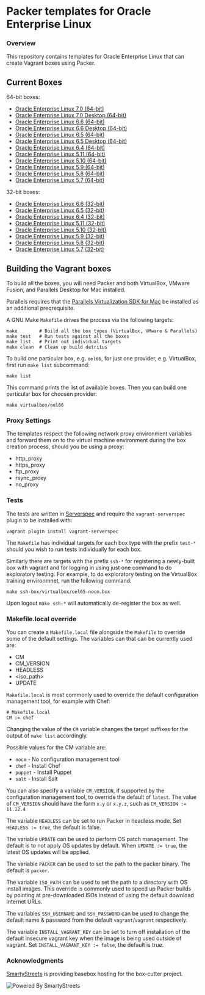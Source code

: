 # Packer templates for Oracle Enterprise Linux

### Overview

This repository contains templates for Oracle Enterprise Linux that can create
Vagrant boxes using Packer.

## Current Boxes

64-bit boxes:

* [Oracle Enterprise Linux 7.0 (64-bit)](https://atlas.hashicorp.com/boxcutter/boxes/oel70)
* [Oracle Enterprise Linux 7.0 Desktop (64-bit)](https://atlas.hashicorp.com/boxcutter/boxes/oel70-desktop)
* [Oracle Enterprise Linux 6.6 (64-bit)](https://atlas.hashicorp.com/boxcutter/boxes/oel66)
* [Oracle Enterprise Linux 6.6 Desktop (64-bit)](https://atlas.hashicorp.com/boxcutter/boxes/oel66-desktop)
* [Oracle Enterprise Linux 6.5 (64-bit)](https://atlas.hashicorp.com/boxcutter/boxes/oel65)
* [Oracle Enterprise Linux 6.5 Desktop (64-bit)](https://atlas.hashicorp.com/boxcutter/boxes/oel65-desktop)
* [Oracle Enterprise Linux 6.4 (64-bit)](https://atlas.hashicorp.com/boxcutter/boxes/oel64)
* [Oracle Enterprise Linux 5.11 (64-bit)](https://atlas.hashicorp.com/boxcutter/boxes/oel511)
* [Oracle Enterprise Linux 5.10 (64-bit)](https://atlas.hashicorp.com/boxcutter/boxes/oel510)
* [Oracle Enterprise Linux 5.9 (64-bit)](https://atlas.hashicorp.com/boxcutter/boxes/oel59)
* [Oracle Enterprise Linux 5.8 (64-bit)](https://atlas.hashicorp.com/boxcutter/boxes/oel58)
* [Oracle Enterprise Linux 5.7 (64-bit)](https://atlas.hashicorp.com/boxcutter/boxes/oel57)

32-bit boxes:

* [Oracle Enterprise Linux 6.6 (32-bit)](https://atlas.hashicorp.com/boxcutter/boxes/oel66-i386)
* [Oracle Enterprise Linux 6.5 (32-bit)](https://atlas.hashicorp.com/boxcutter/boxes/oel65-i386)
* [Oracle Enterprise Linux 6.4 (32-bit)](https://atlas.hashicorp.com/boxcutter/boxes/oel64-i386)
* [Oracle Enterprise Linux 5.11 (32-bit)](https://atlas.hashicorp.com/boxcutter/boxes/oel511-i386)
* [Oracle Enterprise Linux 5.10 (32-bit)](https://atlas.hashicorp.com/boxcutter/boxes/oel510-i386)
* [Oracle Enterprise Linux 5.9 (32-bit)](https://atlas.hashicorp.com/boxcutter/boxes/oel59-i386)
* [Oracle Enterprise Linux 5.8 (32-bit)](https://atlas.hashicorp.com/boxcutter/boxes/oel58-i386)
* [Oracle Enterprise Linux 5.7 (32-bit)](https://atlas.hashicorp.com/boxcutter/boxes/oel57-i386)

## Building the Vagrant boxes

To build all the boxes, you will need Packer and both VirtualBox, VMware
Fusion, and Parallels Desktop for Mac installed.

Parallels requires that the
[Parallels Virtualization SDK for Mac](http://www.parallels.com/downloads/desktop)
be installed as an additional preqrequisite.

A GNU Make `Makefile` drives the process via the following targets:

    make        # Build all the box types (VirtualBox, VMware & Parallels)
    make test   # Run tests against all the boxes
    make list   # Print out individual targets
    make clean  # Clean up build detritus

To build one particular box, e.g. `oel66`,
for just one provider, e.g. VirtualBox,
first run `make list` subcommand:

    make list

This command prints the list of available boxes.
Then you can build one particular box for choosen provider:

    make virtualbox/oel66
    
### Proxy Settings

The templates respect the following network proxy environment variables
and forward them on to the virtual machine environment during the box creation
process, should you be using a proxy:

* http_proxy
* https_proxy
* ftp_proxy
* rsync_proxy
* no_proxy

### Tests

The tests are written in [Serverspec](http://serverspec.org) and require the
`vagrant-serverspec` plugin to be installed with:

    vagrant plugin install vagrant-serverspec

The `Makefile` has individual targets for each box type with the prefix
`test-*` should you wish to run tests individually for each box.

Similarly there are targets with the prefix `ssh-*` for registering a
newly-built box with vagrant and for logging in using just one command to
do exploratory testing.  For example, to do exploratory testing
on the VirtualBox training environmnet, run the following command:

    make ssh-box/virtualbox/oel65-nocm.box

Upon logout `make ssh-*` will automatically de-register the box as well.

### Makefile.local override

You can create a `Makefile.local` file alongside the `Makefile` to override
some of the default settings.  The variables can that can be currently
used are:

* CM
* CM_VERSION
* HEADLESS
* \<iso_path\>
* UPDATE

`Makefile.local` is most commonly used to override the default configuration
management tool, for example with Chef:

    # Makefile.local
    CM := chef

Changing the value of the `CM` variable changes the target suffixes for
the output of `make list` accordingly.

Possible values for the CM variable are:

* `nocm` - No configuration management tool
* `chef` - Install Chef
* `puppet` - Install Puppet
* `salt`  - Install Salt

You can also specify a variable `CM_VERSION`, if supported by the
configuration management tool, to override the default of `latest`.
The value of `CM_VERSION` should have the form `x.y` or `x.y.z`,
such as `CM_VERSION := 11.12.4`

The variable `HEADLESS` can be set to run Packer in headless mode.
Set `HEADLESS := true`, the default is false.

The variable `UPDATE` can be used to perform OS patch management.  The
default is to not apply OS updates by default.  When `UPDATE := true`,
the latest OS updates will be applied.

The variable `PACKER` can be used to set the path to the packer binary.
The default is `packer`.

The variable `ISO_PATH` can be used to set the path to a directory with
OS install images.  This override is commonly used to speed up Packer
builds by pointing at pre-downloaded ISOs instead of using the default
download Internet URLs.

The variables `SSH_USERNAME` and `SSH_PASSWORD` can be used to change
the default name & password from the default `vagrant`/`vagrant`
respectively.

The variable `INSTALL_VAGRANT_KEY` can be set to turn off installation
of the default insecure vagrant key when the image is being used
outside of vagrant.  Set `INSTALL_VAGRANT_KEY := false`, the default
is true.

### Acknowledgments

[SmartyStreets](http://www.smartystreets.com) is providing basebox hosting for the box-cutter project.

![Powered By SmartyStreets](https://smartystreets.com/resources/images/smartystreets-flat.png)
